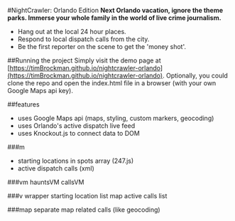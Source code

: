 
#NightCrawler: Orlando Edition
   __Next Orlando vacation, ignore the theme parks.
   Immerse your whole family in the world of live crime journalism.__

  - Hang out at the local 24 hour places.
  - Respond to local dispatch calls from the city.
  - Be the first reporter on the scene to get the 'money shot'.

##Running the project
  Simply visit the demo page at [https://timBrockman.github.io/nightcrawler-orlando](https://timBrockman.github.io/nightcrawler-orlando).
  Optionally, you could clone the repo and open the index.html file in a browser (with your own Google Maps api key).

##features
  - uses Google Maps api (maps, styling, custom markers, geocoding)
  - uses Orlando's active dispatch live feed
  - uses Knockout.js to connect data to DOM

###m
  - starting locations in spots array (247.js)
  - active dispatch calls (xml)

###vm
hauntsVM
callsVM

###v
wrapper
starting location list
map
active calls list

###map
separate map related calls (like geocoding)
